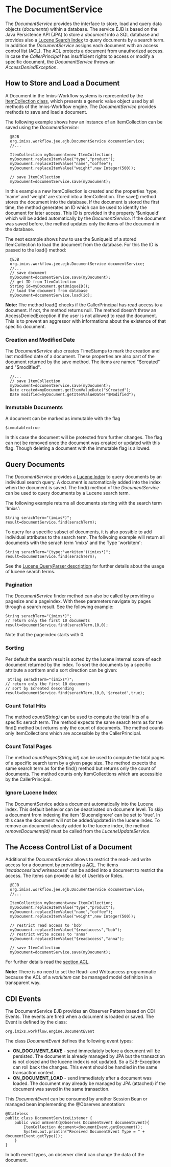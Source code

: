 # The DocumentService 

The _DocumentService_ provides the interface to store, load and query data objects (_documents_) within a database. The service EJB is based on the Java Persistence API (JPA) to store a _document_ into a SQL database and provides also a [Lucene Search Index](https://lucene.apache.org/) to query documents by a search term.  In addition the _DocumentService_ assigns each document with an access control list (ACL). The ACL protects a document from unauthorized access. In case the _CallerPrincipal_ has insufficient rights to access or modify a specific document, the _DocumentService_ throws an _AccessDeniedException_. 


## How to Store and Load a Document 

A Document in the Imixs-Workflow systems is represented by the [ItemCollection class](../core/itemcollection.html), which presents a generic value object used by all methods of the Imixs-Workflow engine. The _DocumentService_ provides methods to save and load a document.
 
The following example shows how an instance of an ItemCollection can be saved using the _DocumentService_:
 
	  @EJB
	  org.imixs.workflow.jee.ejb.DocumentService documentService;
	  //...
	
	  ItemCollection myDocument=new ItemCollection;
	  myDocument.replaceItemValue("type","product");
	  myDocument.replaceItemValue("name","coffee");
	  myDocument.replaceItemValue("weight",new Integer(500));
	  	
	  // save ItemCollection
	  myDocument=documentService.save(myDocument);

In this example a new ItemCollection is created and the properties 'type, 'name' and 'weight' are stored into a ItemCollection. The save() method stores the document into the database. If the document is stored the first time, the method generates an ID which can be used to identify the document for later access. This ID is provided in the property '$uniqueid' which will be added automatically by the _DocumentService_. If the document was saved before, the method updates only the items of the document in the database.
  
The next example shows how to use the $uniqueid of a stored ItemCollection to load the document from the database. For this the ID is passed to the load() method:
 
	  @EJB
	  org.imixs.workflow.jee.ejb.DocumentService documentService;
	  //...
	  // save document
	  myDocument=documentService.save(myDocument);
	  // get ID from ItemCollection 
	  String id=myDocument.getUniqueID();
	  // load the document from database
	  myDocument=documentService.load(id);
 
__Note:__ The method load() checks if the CallerPrincipal has read access to a document. If not, the method returns null. The method doesn't throw an AccessDeniedException if the user is not allowed to read the document. This is to prevent an aggressor with informations about the existence of that specific document.

### Creation and Modified Date 
The _DocumentService_ also creates TimeStamps to mark the creation and last modified date of a document. These properties are also part of the document returned by the save method. The items are named "$created" and "$modified".
 
	  //...
	  // save ItemCollection
	  myDocument=documentService.save(myDocument);
	  Date created=myDocument.getItemValueDate("$Created");
	  Date modified=myDocument.getItemValueDate("$Modified");

### Immutable Documents

A document can be marked as immutable with the flag

	$immutable=true

In this case the document will be protected from further changes. The flag can not be removed once the document was created or updated with this flag. Though deleting a document with the immutable flag is allowed. 

## Query Documents

The _DocumentService_ provides a [Lucene Index](https://lucene.apache.org/) to query documents by an individual search query. A document is automatically added into the index when the document is saved. 
The find() method of the _DocumentService_ can be used to query documents by a Lucene search term. 

The following example returns all documents starting with the search term 'Imixs':

    String serachTerm="(imixs*)";
    result=documentService.find(serachTerm);

To query for a specific subset of documents, it is also possible to add individual attributes to the search term. The follwoing example will return all documents with the serach term 'imixs' and the Type 'workitem':


    String serachTerm="(type:'workitem')(imixs*)";
    result=documentService.find(serachTerm);
        
    
See the [Lucene QueryParser description](https://lucene.apache.org/core/6_2_1/queryparser/org/apache/lucene/queryparser/classic/package-summary.html#package.description) for further details about the usage of lucene search terms. 
 

### Pagination
The _DocumentService_ finder method can also be called by providing a pagesize and a pageindex. With these parameters navigate by pages through a search result. See the following example: 

    String serachTerm="(imixs*)";
    // return only the first 10 documents 
    result=documentService.find(serachTerm,10,0);

Note that the pageindex starts with 0. 

### Sorting

Per default the search result is sorted by the lucene internal score of each document returned by the index. To sort the documents by a specific attribute a sortItem and a sort direction can be given:

     String serachTerm="(imixs*)";
    // return only the first 10 documents 
    // sort by $created descending
    result=documentService.find(serachTerm,10,0,'$created',true);
 
### Count Total Hits 
The method *count(String)* can be used to compute the total hits of a  specific serach term.  The method expects the same search term as for the find() method but returns only the count of documents. The method counts only ItemCollections which are accessible by the CallerPrincipal.

### Count Total Pages
The method *countPages(String,int)* can be used to compute the total pages of a  specific search term by a given page size.  The method expects the same search term as for the find() method but returns only the count of documents. The method counts only ItemCollections which are accessible by the CallerPrincipal.


### Ignore Lucene Index
The DocumentService adds a document automatically into the Lucene index. This default behavior can be deactivated on document level. To skip a document from indexing the item '$luceneIgnore' can be set to 'true'. In this case the document will not be added/updated in the lucene index. To remove an document already added to the lucene index, the method _removeDocument(id)_ must be called from the _LuceneUpdateService_.  
 
## The Access Control List of a Document
Additional the _DocumentService_ allows to restrict the read- and write access for a document by providing a [ACL](.acl.html). The items '$readaccess' and '$writeaccess' can be added into a document to restrict the access. The items can provide a list of UserIds or Roles. 

	  @EJB
	  org.imixs.workflow.jee.ejb.DocumentService documentService;
	  //...
	
	  ItemCollection myDocument=new ItemCollection;
	  myDocument.replaceItemValue("type","product");
	  myDocument.replaceItemValue("name","coffee");
	  myDocument.replaceItemValue("weight",new Integer(500));
	  
	  // restrict read access to 'bob'
	  myDocument.replaceItemValue("$readaccess","bob");
	  // restrict write access to 'anna'
	  myDocument.replaceItemValue("$readaccess","anna");
	  	
	  // save ItemCollection
	  myDocument=documentService.save(myDocument);

For further details read the [section ACL](./acl.html).

__Note:__ There is no need to set the Read- and Writeaccess programmatic because the ACL of a _workitem_ can be managed model definition in a transparent way.  
 
  
## CDI Events

The DocumentService EJB provides an Observer Pattern based on CDI Events. The events are fired when a document is loaded or saved.
The Event is defined by the class:

    org.imixs.workflow.engine.DocumentEvent

The class _DocumentEvent_ defines the following event types:

 * **ON\_DOCUMENT\_SAVE** - send immediately before a document will be persisted. The document is already managed by JPA but the transaction is not closed and the lucene index is not updated. So a EJB-Exception can roll back the changes. This event should be handled in the same transaction context.  
 * **ON\_DOCUMENT\_LOAD** - send immediately after a document was loaded. The document may already be managed by JPA (attached) if the document was saved in the same transaction. 


This _DocumentEvent_ can be consumed by another Session Bean or managed bean implementing the @Observes annotation: 

	@Stateless
	public class DocumentServiceListener {
	    public void onEvent(@Observes DocumentEvent documentEvent){
	        ItemCollection document=documentEvent.getDocument();
	        System.out.println("Received DocumentEvent Type = " + documentEvent.getType());
    	}
	}

In both event types, an observer client can change the data of the document.  